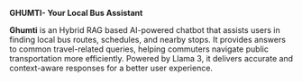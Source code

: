 **GHUMTI- Your Local Bus Assistant**  

**Ghumti** is an Hybrid RAG based AI-powered chatbot that assists users in finding local bus routes, schedules, and nearby stops. It provides answers to common travel-related queries, helping commuters navigate public transportation more efficiently. Powered by Llama 3, it delivers accurate and context-aware responses for a better user experience.
